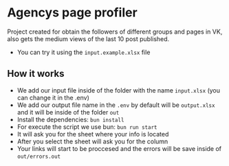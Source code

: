 # Agencys page profiler

Project created for obtain the followers of different groups and pages in VK, also gets the medium views of the last 10 post published.

- You can try it using the `input.example.xlsx` file

## How it works
- We add our input file inside of the folder with the name `input.xlsx` (you can change it in the .env)
- We add our output file name in the `.env` by default will be `output.xlsx` and it will be inside of the folder `out`
- Install the dependencies: `bun install`
- For execute the script we use bun: `bun run start`
- It will ask you for the sheet where your info is located
- After you select the sheet will ask you for the column
- Your links will start to be proccesed and the errors will be save inside of `out/errors.out`